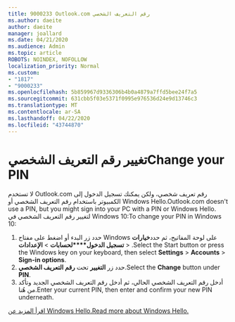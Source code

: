 ```yaml
---
title: 9000233 Outlook.com رقم التعريف الشخصي
ms.author: daeite
author: daeite
manager: joallard
ms.date: 04/21/2020
ms.audience: Admin
ms.topic: article
ROBOTS: NOINDEX, NOFOLLOW
localization_priority: Normal
ms.custom:
- "1817"
- "9000233"
ms.openlocfilehash: 5b859967d9336306b4b0a4879a7ffd5bee24f7a5
ms.sourcegitcommit: 631cbb5f03e5371f0995e976536d24e9d13746c3
ms.translationtype: MT
ms.contentlocale: ar-SA
ms.lasthandoff: 04/22/2020
ms.locfileid: "43744870"
---
```

# <a name="change-your-pin"></a><span data-ttu-id="74250-102">تغيير رقم التعريف الشخصي</span><span class="sxs-lookup"><span data-stu-id="74250-102">Change your PIN</span></span>

<span data-ttu-id="74250-103">لا تستخدم Outlook.com رقم تعريف شخصي، ولكن يمكنك تسجيل الدخول إلى الكمبيوتر باستخدام رقم التعريف الشخصي أو Windows Hello.</span><span class="sxs-lookup"><span data-stu-id="74250-103">Outlook.com doesn't use a PIN, but you might sign into your PC with a PIN or Windows Hello.</span></span> <span data-ttu-id="74250-104">لتغيير رقم التعريف الشخصي في Windows 10:</span><span class="sxs-lookup"><span data-stu-id="74250-104">To change your PIN in Windows 10:</span></span>

1. <span data-ttu-id="74250-105">حدد زر البدء أو اضغط على مفتاح Windows على لوحة المفاتيح، ثم حدد**خيارات تسجيل الدخول\*\*\*\*لحسابات** >  **الإعدادات** > .</span><span class="sxs-lookup"><span data-stu-id="74250-105">Select the Start button or press the Windows key on your keyboard, then select **Settings** > **Accounts** > **Sign-in options**.</span></span>
2. <span data-ttu-id="74250-106">حدد زر **التغيير** تحت **رقم التعريف الشخصي**.</span><span class="sxs-lookup"><span data-stu-id="74250-106">Select the **Change** button under **PIN**.</span></span>
3. <span data-ttu-id="74250-107">أدخل رقم التعريف الشخصي الحالي، ثم أدخل رقم التعريف الشخصي الجديد وتأكد من هُنا.</span><span class="sxs-lookup"><span data-stu-id="74250-107">Enter your current PIN, then enter and confirm your new PIN underneath.</span></span>

[<span data-ttu-id="74250-108">اقرأ المزيد عن Windows Hello.</span><span class="sxs-lookup"><span data-stu-id="74250-108">Read more about Windows Hello.</span></span>](https://support.microsoft.com/help/17215/)